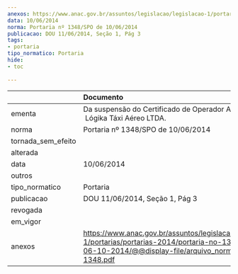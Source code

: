 ```yaml
---
anexos: https://www.anac.gov.br/assuntos/legislacao/legislacao-1/portarias/portarias-2014/portaria-no-1348-spo-de-06-10-2014/@@display-file/arquivo_norma/PA2014-1348.pdf
data: 10/06/2014
norma: Portaria nº 1348/SPO de 10/06/2014
publicacao: DOU 11/06/2014, Seção 1, Pág 3
tags:
- portaria
tipo_normatico: Portaria
hide: 
- toc 
 
---
```


|                    | Documento                                                                                                                                                         |
|:-------------------|:------------------------------------------------------------------------------------------------------------------------------------------------------------------|
| ementa             | Da suspensão do Certificado de Operador Aéreo -  Lógika Táxi Aéreo LTDA.                                                                                          |
| norma              | Portaria nº 1348/SPO de 10/06/2014                                                                                                                                |
| tornada_sem_efeito |                                                                                                                                                                   |
| alterada           |                                                                                                                                                                   |
| data               | 10/06/2014                                                                                                                                                        |
| outros             |                                                                                                                                                                   |
| tipo_normatico     | Portaria                                                                                                                                                          |
| publicacao         | DOU 11/06/2014, Seção 1, Pág 3                                                                                                                                    |
| revogada           |                                                                                                                                                                   |
| em_vigor           |                                                                                                                                                                   |
| anexos             | https://www.anac.gov.br/assuntos/legislacao/legislacao-1/portarias/portarias-2014/portaria-no-1348-spo-de-06-10-2014/@@display-file/arquivo_norma/PA2014-1348.pdf |